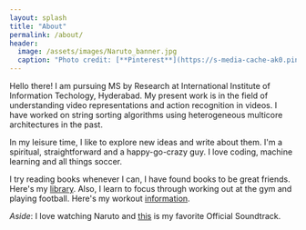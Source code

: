 ```yaml
---
layout: splash
title: "About"
permalink: /about/
header:
  image: /assets/images/Naruto_banner.jpg
  caption: "Photo credit: [**Pinterest**](https://s-media-cache-ak0.pinimg.com/originals/f1/c6/11/f1c6113b5d02b0ab6288787d7a4ce8af.jpg)"
---
```


Hello there!
I am pursuing MS by Research at International Institute of Information Techology, Hyderabad. My present work is
in the field of understanding video representations and action recognition in videos. I have worked on
string sorting algorithms using heterogeneous multicore architectures in the past.

In my leisure time, I like to explore new ideas and write about them. I'm a spiritual, straightforward and a
happy-go-crazy guy. I love coding, machine learning and all things soccer.

I try reading books whenever I can, I have found books to be great friends. Here's my [library](https://dracarys983.github.io/library). Also, I learn to focus through working out at the gym and playing football. Here's my workout [information](https://dracarys983.github.io/workout-logs).

_Aside_: I love watching Naruto and [this](https://www.youtube.com/watch?v=HKl1mx7UIbE) is my favorite Official Soundtrack.
